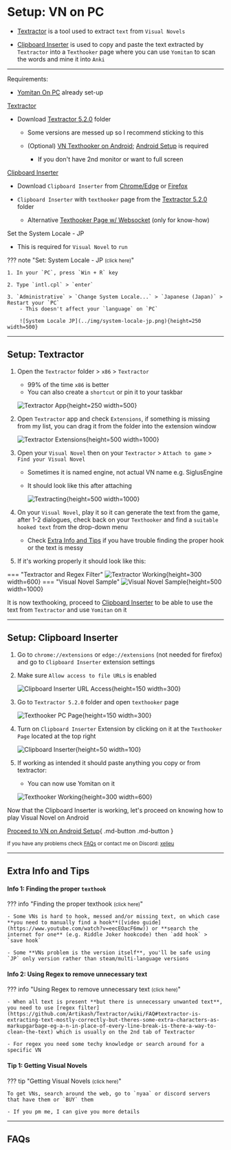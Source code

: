 # Setup: VN on PC

- [Textractor](https://xelieu.github.io/jp-lazy-guide/setupVnOnPC/#textractor) is a tool used to extract `text` from `Visual Novels`

- [Clipboard Inserter](https://xelieu.github.io/jp-lazy-guide/setupVnOnPC/#clipboard-inserter) is used to copy and paste the text extracted by `Textractor` into a `Texthooker` page where you can use `Yomitan` to scan the words and mine it into `Anki`

---

Requirements:

- [Yomitan On PC](https://xelieu.github.io/jp-lazy-guide/setupYomitanOnPC/) already set-up

[Textractor](https://xelieu.github.io/jp-lazy-guide/setupVnOnPC/#setup-textractor)

- Download [Textractor 5.2.0](https://drive.google.com/drive/folders/1HPhYtqcNK66EvAjQnW3Y7jSUYEkwRAEw?usp=sharing) folder
    
    - Some versions are messed up so I recommend sticking to this
    
    - (Optional) [VN Texthooker on Android](https://rentry.co/android-texthook); [Android Setup](https://xelieu.github.io/jp-lazy-guide/setupLnOnAndroid/) is required
        - If you don't have 2nd monitor or want to full screen

[Clipboard Inserter](https://xelieu.github.io/jp-lazy-guide/setupVnOnPC/#setup-clipboard-inserter)

- Download `Clipboard Inserter` from [Chrome/Edge](https://chrome.google.com/webstore/detail/clipboard-inserter/deahejllghicakhplliloeheabddjajm) or [Firefox](https://addons.mozilla.org/en-US/firefox/addon/lap-clipboard-inserter/)

- `Clipboard Inserter` with `texthooker` page from the [Textractor 5.2.0](https://drive.google.com/drive/folders/1HPhYtqcNK66EvAjQnW3Y7jSUYEkwRAEw?usp=sharing) folder 
    - Alternative [Texthooker Page w/ Websocket](https://github.com/Renji-XD/texthooker-ui) (only for know-how)


 Set the System Locale - JP

- This is required for `Visual Novel` to `run`

??? note "Set: System Locale - JP <small>(click here)</small>"

    1. In your `PC`, press `Win + R` key

    2. Type `intl.cpl` > `enter`

    3. `Administrative` > `Change System Locale...` > `Japanese (Japan)` > Restart your `PC`
        - This doesn't affect your `language` on `PC`

        ![System Locale JP](../img/system-locale-jp.png){height=250 width=500}

---

## Setup: Textractor

1. Open the `Textractor` folder > `x86` > `Textractor`
    - 99% of the time `x86` is better
    - You can also create a `shortcut` or pin it to your taskbar

    ![Textractor App](../img/textractor-app.png){height=250 width=500}

2. Open `Textractor` app and check `Extensions`, if something is missing from my list, you can drag it from the folder into the extension window

    ![Textractor Extensions](../img/textractor-extensions.png){height=500 width=1000}

3. Open your `Visual Novel` then on your `Textractor` > `Attach to game` > `Find your Visual Novel`
    - Sometimes it is named engine, not actual VN name e.g. SiglusEngine
    - It should look like this after attaching

        ![Textracting](../img/textracting.png){height=500 width=1000}

4. On your `Visual Novel`, play it so it can generate the text from the game, after 1-2 dialogues, check back on your `Texthooker` and find a `suitable hooked text` from the drop-down menu
    - Check [Extra Info and Tips](https://xelieu.github.io/jp-lazy-guide/setupVnOnPC/#extra-info-and-tips) if you have trouble finding the proper hook or the text is messy

5. If it's working properly it should look like this:

=== "Textractor and Regex Filter"
    ![Textractor Working](../img/textractor-working.png){height=300 width=600}
=== "Visual Novel Sample"
    ![Visual Novel Sample](../img/visual-novel-sample.png){height=500 width=1000}

It is now texthooking, proceed to [Clipboard Inserter](https://xelieu.github.io/jp-lazy-guide/setupVnOnPC/#clipboard-inserter) to be able to use the text from `Textractor` and use `Yomitan` on it

---

## Setup: Clipboard Inserter

1. Go to `chrome://extensions` or `edge://extensions` (not needed for firefox) and go to `Clipboard Inserter` extension settings

2. Make sure `Allow access to file URLs` is enabled

    ![Clipboard Inserter URL Access](../img/url-access.png){height=150 width=300}

3. Go to `Textractor 5.2.0` folder and open `texthooker` page

    ![Texthooker PC Page](../img/texthooker-pc-page.png){height=150 width=300}

4. Turn on `Clipboard Inserter` Extension by clicking on it at the `Texthooker Page` located at the top right

    ![Clipboard Inserter](../img/clipboard-inserter.png){height=50 width=100}

5. If working as intended it should paste anything you copy or from textractor:
    - You can now use Yomitan on it

    ![Texthooker Working](../img/texthooker-paste.png){height=300 width=600}


Now that the Clipboard Inserter is working, let's proceed on knowing how to play Visual Novel on Android

[Proceed to VN on Android Setup](setupVnOnAndroid.md){ .md-button .md-button }

<small>If you have any problems check [FAQs](https://xelieu.github.io/jp-lazy-guide/setupVnOnPC/#faqs) or contact me on Discord: [xelieu](https://www.discordapp.com/users/719459399168426054)</small>

---

## Extra Info and Tips

#### Info 1: Finding the proper `texthook`

??? info "Finding the proper texthook <small>(click here)</small>"

    - Some VNs is hard to hook, messed and/or missing text, on which case **you need to manually find a hook**([video guide](https://www.youtube.com/watch?v=eecEOacF6mw)) or **search the internet for one** (e.g. Riddle Joker hookcode) then `add hook` > `save hook`

    - Some **VNs problem is the version itself**, you'll be safe using `JP` only version rather than steam/multi-language versions

#### Info 2: Using Regex to remove unnecessary text

??? info "Using Regex to remove unnecessary text <small>(click here)</small>"

    - When all text is present **but there is unnecessary unwanted text**, you need to use [regex filter](https://github.com/Artikash/Textractor/wiki/FAQ#textractor-is-extracting-text-mostly-correctly-but-theres-some-extra-characters-as-markupgarbage-eg-a-n-in-place-of-every-line-break-is-there-a-way-to-clean-the-text) which is usually on the 2nd tab of Textractor

    - For regex you need some techy knowledge or search around for a specific VN

#### Tip 1: Getting Visual Novels

??? tip "Getting Visual Novels <small>(click here)</small>"

    To get VNs, search around the web, go to `nyaa` or discord servers that have them or `BUY` them

    - If you pm me, I can give you more details

---

## FAQs
